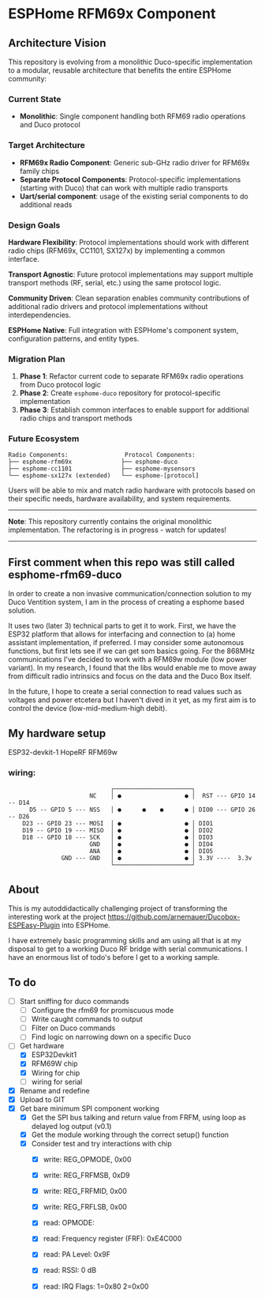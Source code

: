 # ESPHome RFM69x Component

## Architecture Vision

This repository is evolving from a monolithic Duco-specific implementation to a modular, reusable architecture that benefits the entire ESPHome community:

### Current State
- **Monolithic**: Single component handling both RFM69 radio operations and Duco protocol

### Target Architecture
- **RFM69x Radio Component**: Generic sub-GHz radio driver for RFM69x family chips
- **Separate Protocol Components**: Protocol-specific implementations (starting with Duco) that can work with multiple radio transports
- **Uart/serial component**: usage of the existing serial components to do additional reads

### Design Goals

**Hardware Flexibility**: Protocol implementations should work with different radio chips (RFM69x, CC1101, SX127x) by implementing a common interface.

**Transport Agnostic**: Future protocol implementations may support multiple transport methods (RF, serial, etc.) using the same protocol logic.

**Community Driven**: Clean separation enables community contributions of additional radio drivers and protocol implementations without interdependencies.

**ESPHome Native**: Full integration with ESPHome's component system, configuration patterns, and entity types.

### Migration Plan

1. **Phase 1**: Refactor current code to separate RFM69x radio operations from Duco protocol logic
2. **Phase 2**: Create `esphome-duco` repository for protocol-specific implementation
3. **Phase 3**: Establish common interfaces to enable support for additional radio chips and transport methods

### Future Ecosystem

```
Radio Components:                Protocol Components:
├── esphome-rfm69x              ├── esphome-duco
├── esphome-cc1101              ├── esphome-mysensors
└── esphome-sx127x (extended)   └── esphome-[protocol]
```

Users will be able to mix and match radio hardware with protocols based on their specific needs, hardware availability, and system requirements.

---

**Note**: This repository currently contains the original monolithic implementation. The refactoring is in progress - watch for updates!


---
## First comment when this repo was still called esphome-rfm69-duco
In order to create a non invasive communication/connection solution to my Duco Ventition system, I am in the process of creating a esphome based solution.

It uses two (later 3) technical parts to get it to work. First, we have the ESP32 platform that allows for interfacing and connection to (a) home assistant implementation, if preferred. I may consider some autonomous functions, but first lets see if we can get som basics going.
For the 868MHz communications I've decided to work with a RFM69w module (low power variant). In my research, I found that the libs would enable me to move away from difficult radio intrinsics and focus on the data and the Duco Box itself.

In the future, I hope to create a serial connection to read values such as voltages and power etcetera but I haven't dived in it yet, as my first aim is to control the device (low-mid-medium-high debit).

## My hardware setup
ESP32-devkit-1
HopeRF RFM69w

### wiring:
```
                             ┌──────────────────────┐
                       NC    │ ●                  ● │  RST --- GPIO 14 -- D14
      D5 -- GPIO 5 --- NSS   │ ●      ●    ●      ● │ DIO0 --- GPIO 26 -- D26
    D23 -- GPIO 23 --- MOSI  │ ●                  ● │ DIO1
    D19 -- GPIO 19 --- MISO  │ ●                  ● │ DIO2  
    D18 -- GPIO 18 --- SCK   │ ●                  ● │ DIO3
                       GND   │ ●                  ● │ DIO4
                       ANA   │ ●                  ● │ DIO5
               GND --- GND   │ ●                  ● │ 3.3V ----  3.3v
                             └──────────────────────┘
```
## About
This is my autoddidactically challenging project of transforming the interesting work at the project https://github.com/arnemauer/Ducobox-ESPEasy-Plugin into ESPHome.

I have extremely basic programming skills and am using all that is at my disposal to get to a working Duco RF bridge with serial communications. I have an enormous list of todo's before I get to a working sample.

## To do
- [ ] Start sniffing for duco commands
  - [ ] Configure the rfm69 for promiscuous mode
  - [ ] Write caught commands to output
  - [ ] Filter on Duco commands
  - [ ] Find logic on narrowing down on a specific Duco
- [ ] Get hardware
  - [x] ESP32Devkit1
  - [x] RFM69W chip
  - [x] Wiring for chip
  - [ ] wiring for serial
- [x] Rename and redefine
- [x] Upload to GIT
- [x] Get bare minimum SPI component working
  - [x] Get the SPI bus talking and return value from FRFM, using loop as delayed log output (v0.1)
  - [x] Get the module working through the correct setup() function
  - [x] Consider test and try interactions with chip
    - [x] write: REG_OPMODE, 0x00
    - [x] write: REG_FRFMSB, 0xD9
    - [x] write: REG_FRFMID, 0x00
    - [x] write: REG_FRFLSB, 0x00
    - [x] read:   OPMODE:
    - [x] read:   Frequency register (FRF): 0xE4C000
    - [x] read: PA Level: 0x9F
    - [x] read: RSSI: 0 dB
    - [x] read: IRQ Flags: 1=0x80 2=0x00

